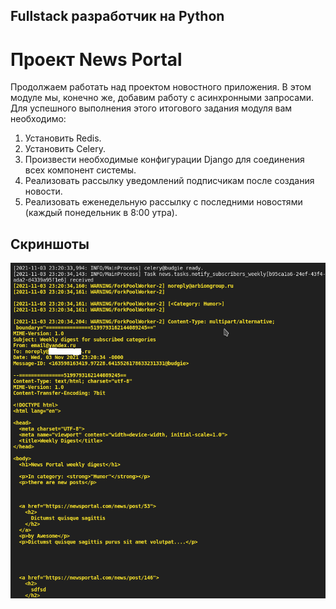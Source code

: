 ## Fullstack разработчик на Python

# Проект News Portal

Продолжаем работать над проектом новостного приложения. В этом модуле мы, конечно же, добавим работу с асинхронными запросами. Для успешного выполнения этого итогового задания модуля вам необходимо:

1. Установить Redis.
2. Установить Celery.
3. Произвести необходимые конфигурации Django для соединения всех компонент системы.
4. Реализовать рассылку уведомлений подписчикам после создания новости.
5. Реализовать еженедельную рассылку с последними новостями (каждый понедельник в 8:00 утра).

## Скриншоты

![Скриншот](./D7_1.png)
